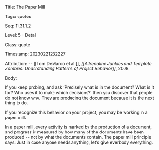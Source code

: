 Title:  The Paper Mill

Tags:   quotes

Seq:    11.31.1.2

Level:  5 - Detail

Class:  quote

Timestamp: 20230221232227

Attribution: -- [[Tom DeMarco et al.]], *[[Adrenaline Junkies and Template Zombies: Understanding Patterns of Project Behavior]]*, 2008

Body:

If you keep probing, and ask ‘Precisely what is in the document? What is it for? Who uses it to make which decisions?’ then you discover that people do not know why. They are producing the document because it is the next thing to do.

If you recognize this behavior on your project, you may be working in a paper mill.

In a paper mill, every activity is marked by the production of a document, and progress is measured by how many of the documents have been produced -- not by what the documents contain. The paper mill principle says: Just in case anyone needs anything, let’s give everbody everything.
